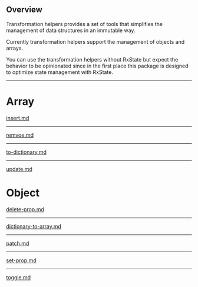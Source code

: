 ## Overview

Transformation helpers provides a set of tools that simplifies the management of data structures in an immutable way.

Currently transformation helpers support the management of objects and arrays.

You can use the transformation helpers without RxState but expect the behavior to be opinionated since in the first place this package is designed to optimize state management with RxState.

---

# Array

[insert.md](https://raw.githubusercontent.com/rx-angular/rx-angular/master/libs/state/docs/api/transformation-helpers/array/insert.md ':include')

---

[remvoe.md](https://raw.githubusercontent.com/rx-angular/rx-angular/master/libs/state/docs/api/transformation-helpers/array/remove.md ':include')

---

[to-dictionary.md](https://raw.githubusercontent.com/rx-angular/rx-angular/master/libs/state/docs/api/transformation-helpers/array/to-dictionary.md ':include')

---

[update.md](https://raw.githubusercontent.com/rx-angular/rx-angular/master/libs/state/docs/api/transformation-helpers/array/update.md ':include')

# Object

[delete-prop.md](https://raw.githubusercontent.com/rx-angular/rx-angular/master/libs/state/docs/api/transformation-helpers/object/delete-prop.md ':include')

---

[dictionary-to-array.md](https://raw.githubusercontent.com/rx-angular/rx-angular/master/libs/state/docs/api/transformation-helpers/object/dictionary-to-array.md ':include')

---

[patch.md](https://raw.githubusercontent.com/rx-angular/rx-angular/master/libs/state/docs/api/transformation-helpers/object/patch.md ':include')

---

[set-prop.md](https://raw.githubusercontent.com/rx-angular/rx-angular/master/libs/state/docs/api/transformation-helpers/object/set-prop.md ':include')

---

[toggle.md](https://raw.githubusercontent.com/rx-angular/rx-angular/master/libs/state/docs/api/transformation-helpers/object/toggle.md ':include')
